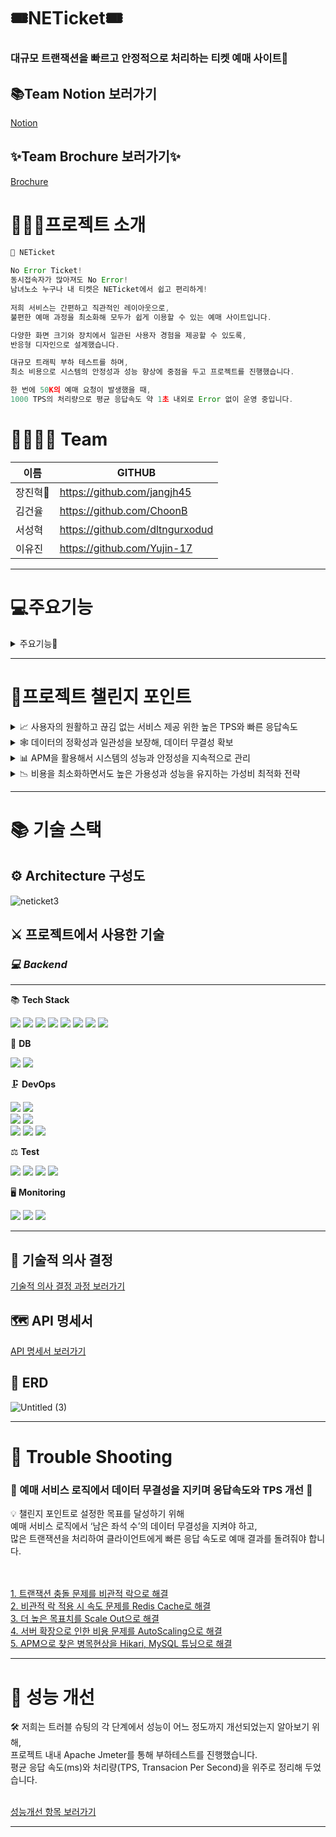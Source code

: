 # 🎟NETicket🎟
### 대규모 트랜잭션을 빠르고 안정적으로 처리하는 티켓 예매 사이트🤗

## 📚Team Notion 보러가기
[Notion](https://misty-composer-643.notion.site/NETicket-10c043b6526a4c1c9d892b46d77d229c)
## ✨Team Brochure 보러가기✨
[Brochure](https://misty-composer-643.notion.site/NETicket-2b06067c2b2448faa71951f43f225a0a)
<br>
# 💁🏻‍♂️프로젝트 소개

```jsx
🎫 NETicket 
    
No Error Ticket!
동시접속자가 많아져도 No Error!
남녀노소 누구나 내 티켓은 NETicket에서 쉽고 편리하게! 
   
저희 서비스는 간편하고 직관적인 레이아웃으로,
불편한 예매 과정을 최소화해 모두가 쉽게 이용할 수 있는 예매 사이트입니다.

다양한 화면 크기와 장치에서 일관된 사용자 경험을 제공할 수 있도록,
반응형 디자인으로 설계했습니다. 

대규모 트래픽 부하 테스트를 하며, 
최소 비용으로 시스템의 안정성과 성능 향상에 중점을 두고 프로젝트를 진행했습니다. 

한 번에 50K의 예매 요청이 발생했을 때,
1000 TPS의 처리량으로 평균 응답속도 약 1초 내외로 Error 없이 운영 중입니다. 
```

# 👨‍👨‍👧‍👦 Team

| 이름 | GITHUB |
|--|--|
| 장진혁🔰 | https://github.com/jangjh45 |
| 김건율 | https://github.com/ChoonB  |
| 서성혁 | https://github.com/dltngurxodud |
| 이유진 | https://github.com/Yujin-17 |
---

# 💻주요기능
<details>
<summary>주요기능🧐</summary>
<div markdown="1">
    
### 📌 Redis Cache를 사용한 빠른 예매

![예매2](https://user-images.githubusercontent.com/74438259/236969438-dac5e615-147e-40ee-84f2-176b12bd57cb.gif)
- Scheduling 기능을 이용하여 예매 오픈 시간에 공연의 남은 좌석 수를 Redis Cache에 데이터를 자동으로 업데이트하는 기능을 구현
- 고객이 선택한 티켓 수만큼 Write Back 방식으로 Redis Cache에 있는 공연의 남은 좌석 수를 차감해 빠른 응답 시간 도출
- 한 번에 50K 이상의 요청을 평균 응답시간 약 1초 내외로 예매 가능

### 📌 Admin 공연관리 페이지

![관리자](https://user-images.githubusercontent.com/74438259/236969535-012dc00e-287c-43f9-8be8-255db3a5ecac.gif)
- 관리자만 접근 가능한 Admin 공연 관리 페이지에서 공연 추가를 할 수 있으며, 추가되는 공연의 이미지 업로드는 AWS S3를 통해 안정적으로 처리
- Redis Cache에 자동 갱신 기능을 추가해, 데이터가 자동으로 업데이트되지만, 장애 상황을 대비해 관리자 제어 시스템 추가. 이를 통해 데이터의 무결성과 가용성을 보장 가능
- Redis Cache에 이상이 생기면 Redis CLI를 통하지 않고, 관리자 페이지에서 쉽고 직관적으로 관리할 수 있도록 구성

### 📌 QueryDSL을 사용한 검색

![검색2](https://user-images.githubusercontent.com/74438259/236969559-e1b77116-9f3c-4a2a-8465-0b11d04469f1.gif)
- 키워드 공백 기준으로 분할해 여러 단어로 구성된 키워드 처리
- title과 place에서 대소문자 구분 없이 단어를 포함하는 event를 찾는 검색 조건
- 예매 가능 여부와, 날짜를 고려한 정렬 순서
- 검색 조건에 일치하는 전체 이벤트 수 계산을 이용한 Pagination

### 📌 마이페이지 예매취소

![마이페이지](https://user-images.githubusercontent.com/74438259/236969580-4b69ced4-abfc-45f9-80bd-1ca06b8de84f.gif)
- 마이페이지에서 사용자가 가장 최근에 예매한 공연부터 정렬
- 아직 시작하지 않은 공연만 사용자가 쉽고 빠르게 예매 취소 가능

</div>
</details>
 
---

# 🎀프로젝트 챌린지 포인트

<details>
<summary>📈 사용자의 원활하고 끊김 없는 서비스 제공 위한 높은 TPS와 빠른 응답속도</summary>
<div markdown="1">
    
    

    저희 프로젝트의 주요 목표는 사용자가 항상 원활하고 끊김 없는 서비스를 이용할 수 있도록 하는 것입니다. 이를 위해, 대규모 트랜잭션 상황에서도 안정적이면서도 높은 TPS와 빠른 응답속도를 제공하기 위해 다양한 기술적 요소를 적절하게 활용하였습니다.
    
    우선, 분산 처리 아키텍처와 In-memory caching, Database Tuning 등의 기술을 조합하여 안정적이면서도 높은 TPS와 빠른 응답속도를 실현하였습니다. 
    특히, Redis Cache를 활용하여 In-memory Data Store를 구축하여 응답속도를 크게 향상했습니다.
    
    또한, 부하 분산을 위한 Load Balancing과 자원 확장 및 축소를 자동으로 처리하는 Auto Scaling을 도입하여, 서버 부하를 적절하게 분산하고 트래픽 변화에 따라 적절한 자원을 할당함으로써, 트래픽 급증 시에도 끊김 없는 서비스를 제공할 수 있도록 구성하였습니다. 
    
    마지막으로, HikariCP와 MySQL을 Tuning 하여 Database 연결을 최적화하고, 서버 분산을 통해 병목 현상을 예방하여 안정적인 서비스를 구현하였습니다. 
    
    이러한 다양한 기술적 요소들을 적절하게 조합하여, 저희 서비스는 높은 성능과 안정성을 동시에 유지할 수 있게 되었습니다. 이를 통해 사용자들은 언제나 원활하고 끊김 없는 서비스를 경험할 수 있게 되었습니다.

</div>
</details>    
<details>
<summary>🕸 데이터의 정확성과 일관성을 보장해, 데이터 무결성 확보</summary>
<div markdown="1">
    
    

    저희는 Redis를 도입하여 높은 TPS와 빠른 응답 속도를 확보하였으나, 중복 데이터로 인한 데이터의 일관성과 정확성 문제가 생겼습니다. 이에 대응하여 데이터 무결성을 확보하기 위해 아래와 같은 캐시 전략을 수립하였습니다.
    
    먼저 쓰기 전략으로 Write Back 방식을 도입하여, 티켓의 남은 좌석 수 데이터 수정 시 캐시에만 변경사항이 기록되고, 주기적으로 또는 특정 조건이 충족될 때 Database에 동기화합니다. 이를 통해 빠른 응답 시간과 Database의 부하를 줄일 수 있습니다. 
    
    특히, Redis의 Single Thread 특성과 원자적 연산을 사용해 락을 사용하지 않고도 동시성 제어를 하여 데이터 무결성을 확보할 수 있었습니다.
    
    읽기 전략은 Look Aside 방식을 도입하여 클라이언트가 특정 데이터를 읽을 때마다 캐시를 먼저 확인하고, Cache miss의 경우 Database에서 Data를 가져와 캐시에 저장한 후 클라이언트에 반환합니다. 이 방식을 통해 Database와 캐시 간의 일관성을 유지할 수 있습니다.
    
    종합적으로 Redis를 통해 대규모 트랜잭션 상황에서의 동시성 제어를 하면서, 위의 캐시 전략으로 데이터의 정확성과 일관성을 보장해 데이터 무결성을 확보할 수 있었습니다.

</div>
</details>    
<details>
<summary>📊 APM을 활용해서 시스템의 성능과 안정성을 지속적으로 관리</summary>
<div markdown="1">
    
    
    대규모 트랜잭션 상황에서 동시성 제어를 수행하며, 프로젝트의 챌린지 포인트 중 하나로 APM을 활용한 모니터링을 도입하였습니다. 
    이를 통해 시스템의 성능과 안정성을 지속적으로 관리하고 개선할 수 있었습니다. 
    
    저희 팀은 Grafana, Cloud Watch 및 Pinpoint와 같은 다양한 모니터링 도구를 사용하여 시스템의 전반적인 성능을 실시간으로 확인하였습니다.
     
    특히, Grafana와 Cloud Watch를 통해 EC2, Elastic Cache, ALB, RDS, Auto Scaling 등의 상태를 실시간으로 모니터링할 수 있었습니다. 
    
    또한, Pinpoint를 사용하여 병목 현상이 나타나는 지점을 확인하고 개선할 수 있었습니다. 이를 통해 서비스의 안정성과 성능을 지속적으로 유지하고 개선할 수 있었으며, 사용자들에게 최상의 서비스 경험을 제공할 수 있게 되었습니다. 
    
    종합적으로, 이러한 모니터링 도구들의 활용을 통해 시스템 내 문제가 발생했을 때 빠르게 진단하고 수정 및 개선 작업을 수행할 수 있었습니다. 결과적으로 프로젝트는 안정성과 높은 성능을 보장하는 성공적인 구현이 이루어졌습니다.  

</div>
</details>    
<details>
<summary>📉 비용을 최소화하면서도 높은 가용성과 성능을 유지하는 가성비 최적화 전략</summary>
<div markdown="1">
    
    
    저희는 최소 비용으로도 높은 가용성과 성능을 유지하는 것을 목표로 하며, 이를 위해 다양한 기술적인 방법과 전략적인 설계를 채택하였습니다. 
    
    EC2는 직전 버전보다 20% 저렴한 Graviton2 arm64 아키텍쳐 기반에, 무료로도 사용 가능한 t4g.small 서버를 사용했습니다. 서버 확장이 필요할 경우 비용이 더 발생하는 Scale Up 방식보다 Load Balancing을 이용해 Scale Out 방식의 수평적 확장으로 비용을 최소화 하였습니다.
    
    공연 예매 사이트의 특성상 예매 오픈 시간대에 트래픽이 집중되는 현상이 발생합니다. 그래서 Auto Scaling을 설정해 오픈 시간 직전과 트랜잭션이 몰리는 상황에서만 서버 인스턴스 확장을 하고, 서버 부하가 없는 대부분의 시간에는 서버 인스턴스가 최소로 유지됩니다. 서버 수를 동적으로 조절하여 자원 사용량을 최적화하고 비용 절감 효과를 극대화할 수 있었습니다.
    
    이를 통해 높은 가용성과 성능을 유지하면서도 비용을 최소화하는 것뿐만 아니라, 가성비 측면에서도 최적의 결과를 얻을 수 있도록 했습니다.

</div>
</details>    

---

# 📚 기술 스택

## ⚙ Architecture 구성도
![neticket3](https://user-images.githubusercontent.com/74438259/236971428-202c450b-330a-4cd1-a49f-99722605069a.png)


## ⚔ 프로젝트에서 사용한 기술

### *💻 Backend*

---

📚 **Tech Stack**

<img src="https://img.shields.io/badge/Spring Boot-6DB33F?style=flat&logo=springboot&logoColor=white"/>  <img src="https://img.shields.io/badge/Spring JPA-6DB33F?style=flat&logo=&logoColor=white"/>  <img src="https://img.shields.io/badge/Spring Security-6DB33F?style=flat&logo=springsecurity&logoColor=white"/>
<img src="https://img.shields.io/badge/JAVA-6DB33F?style=flat&logo=&logoColor=white"/>
<img src="https://img.shields.io/badge/JWT-6DB33F?style=flat&logo=&logoColor=white"/>
<img src="https://img.shields.io/badge/Redis Cache-DC382D?style=flat&logo=redis&logoColor=white"/>
<img src="https://img.shields.io/badge/QueryDSL-7957D5?style=flat&logo=&logoColor=white"/>
<img src="https://img.shields.io/badge/Caffeine-0000FF?style=flat&logo=caffeine&logoColor=white"/>

🔩 **DB**

<img src="https://img.shields.io/badge/MySQL-4479A1?style=flat&logo=mysql&logoColor=white"/>  <img src="https://img.shields.io/badge/Redis (AWS ElastiCache)-005571?style=flat&logo=&logoColor=white"/>

🗜 **DevOps**

<img src="https://img.shields.io/badge/AWS EC2-FF9900?style=flat&logo=amazonec2&logoColor=white"/>  <img src="https://img.shields.io/badge/AWS S3-FF9900?style=flat&logo=amazons3&logoColor=white"/>  
<img src="https://img.shields.io/badge/AWS Application Load Balancer-6DB33F?style=flat&logo=&logoColor=white"/>  <img src="https://img.shields.io/badge/AWS Auto Scaling-FF9900?style=flat&logo=&logoColor=white"/>  
<img src="https://img.shields.io/badge/AWS Code Delploy-6DB33F?style=flat&logo=&logoColor=white"/>  <img src="https://img.shields.io/badge/GitHub Actions-F05032?style=flat&logo=&logoColor=white"/> <img src="https://img.shields.io/badge/Docker-2496ED?style=flat&logo=docker&logoColor=white"/>  

⚖ **Test**

<img src="https://img.shields.io/badge/Junit5-25A162?style=flat&logo=junit5&logoColor=white"/>  <img src="https://img.shields.io/badge/Mockito-6DB33F?style=flat&logo=&logoColor=white"/>  <img src="https://img.shields.io/badge/Jmeter-D22128?style=flat&logo=apachejmeter&logoColor=white"/>  <img src="https://img.shields.io/badge/Postman-FF6C37?style=flat&logo=postman&logoColor=white"/>  

🖥 **Monitoring**

<img src="https://img.shields.io/badge/AWS CloudWatch-FF4F8B?style=flat&logo=amazoncloudwatch&logoColor=white"/>  <img src="https://img.shields.io/badge/Grafana-F46800?style=flat&logo=grafana&logoColor=white"/> <img src="https://img.shields.io/badge/Pinpoint-03C75A?style=flat&logo=&logoColor=white"/>  

---

## 🏹 기술적 의사 결정

[기술적 의사 결정 과정 보러가기](https://misty-composer-643.notion.site/aef8266d7e5d42ff908fdce9bb438300)

## 🗺 API 명세서

[API 명세서 보러가기](https://misty-composer-643.notion.site/API-ec546f91e7b0472ea3ab3909ffc1b2ee)

## 💾 ERD

![Untitled (3)](https://user-images.githubusercontent.com/74438259/236996505-f900364e-84e6-4b9f-a65d-654b76aa5b59.png)

---

# 👾 Trouble Shooting

### 🌟 예매 서비스 로직에서 데이터 무결성을 지키며 응답속도와 TPS 개선 🌟

<aside>
💡 챌린지 포인트로 설정한 목표를 달성하기 위해<br>
예매 서비스 로직에서 ‘남은 좌석 수’의 데이터 무결성을 지켜야 하고,<br>
많은 트랜잭션을 처리하여 클라이언트에게 빠른 응답 속도로 예매 결과를 돌려줘야 합니다.
</aside>
<br><br>

[1. 트랜잭션 충돌 문제를 비관적 락으로 해결](https://misty-composer-643.notion.site/1-2ace0d67e5be4082a3fc3153de662e73)<br>
[2. 비관적 락 적용 시 속도 문제를 Redis Cache로 해결](https://misty-composer-643.notion.site/2-Redis-Cache-58069ce89a91466d94fe7d1d7ca0812b)<br>
[3. 더 높은 목표치를 Scale Out으로 해결](https://misty-composer-643.notion.site/3-Scale-Out-036894647e974fde914d91195eb83420)<br>
[4. 서버 확장으로 인한 비용 문제를 AutoScaling으로 해결](https://misty-composer-643.notion.site/4-AutoScaling-e8c4f28c5ea545a284400422ec865794)<br>
[5. APM으로 찾은 병목현상을 Hikari, MySQL 튜닝으로 해결](https://misty-composer-643.notion.site/5-APM-Hikari-MySQL-fd64de87205e4c59a4bdf31ed0b5627f)<br>

---

# 🚀 성능 개선

<aside>
🛠 저희는 트러블 슈팅의 각 단계에서 성능이 어느 정도까지 개선되었는지 알아보기 위해,<br>
프로젝트 내내 Apache Jmeter를 통해 부하테스트를 진행했습니다.<br>
평균 응답 속도(ms)와 처리량(TPS, Transacion Per Second)을 위주로 정리해 두었습니다.<br>

</aside>
<br>

[성능개선 항목 보러가기](https://misty-composer-643.notion.site/17f7b104d38e40aaa75f1bd8d6dc9619)

---


